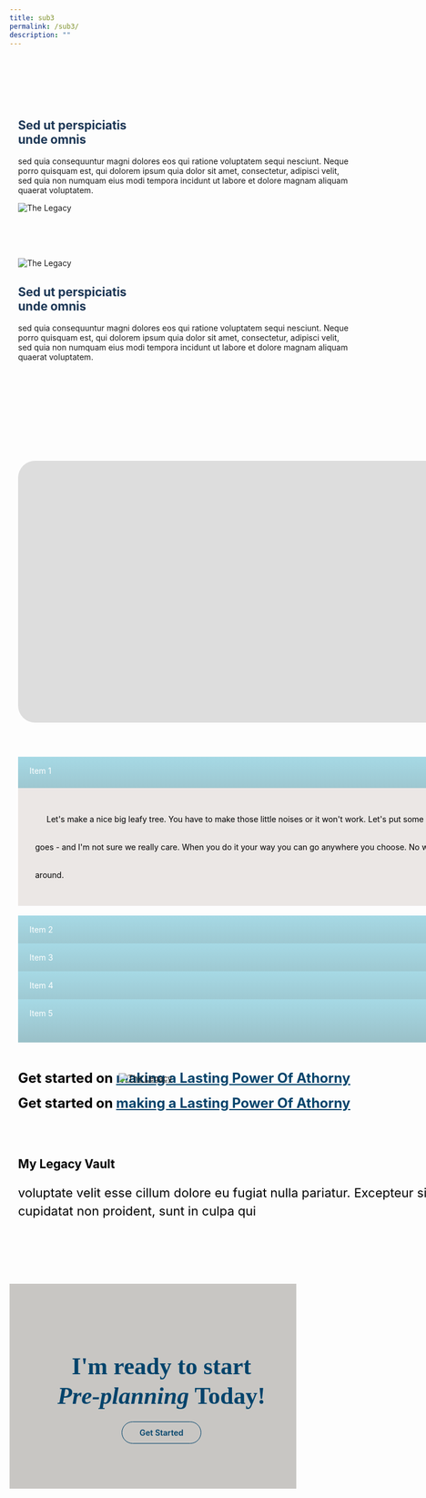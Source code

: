 ```yaml
---
title: sub3
permalink: /sub3/
description: ""
---
```

<style>
.container{
	width: 1170px;
margin: 0 auto;
}
section.bp-section {
padding: 0;
}
.action__b h4{
color: #000;
font-size: 24px;
margin-top: 15px;
margin-bottom: 0;
}
.action__b h4 a{
color: #01436b;
} 
section.bp-section .bp-container {
padding-bottom: 0!important;
}
.m-b-80{
margin-bottom: 80px;
}
container-fluid{
width: 100%;
}
section.bp-section.is-small.bp-section-pagetitle {
display: none;
}
a.p-button.btn {
    border-color: #01436b;
    background-color: transparent;
    border-radius: 30px;
    color: #01436b;
    margin-top: 30px;
    font-weight: 600;
    text-decoration: none;
    border: 1px solid #01436b;
    padding: 10px 30px;
}
.action_3 h2, .action_3 h2 i {
    line-height: 52px;
    font-size: 42px;
    font-family: 'Playfair Display';
    color: #01436b;
    margin-bottom: 30px;
}
section.bp-section .bp-container {
    width: 100%!important;
    max-width: 100%!important;
    padding-top: 0!important;
}
.col.is-8.is-offset-2.print-content {
    margin-left: 0;
    width: 100%;
}
.col-3 {
    width: 25%;
    PADDING: 0 15px;
}
.col-8 {
    width: 75%;
    PADDING: 0 15px;
}
.col-4 {
    width: 33.33%;
    PADDING: 0 15px;
}
.col-6 {
    width: 50%;
    PADDING: 0 15px;
}
.col-12 {
    width: 100%;
    PADDING: 0 15px;
}
.p-t-80 {
	padding-top: 80px;
}
.p-b-80{
	padding-bottom: 80px;
}
.u-align--center{
	text-align:center;
}
	.about_bb .inner {
    padding: 30px;
    background-color: #EBE7E5;
    border-radius: 25px;
}
	
	.about_bb h4 {
    color: #1A3554;
    font-weight: bold;
    margin-bottom: 0;
}
	.about_bb p {
    margin-top: 10px;
}.about_a_b h2 {
    color: #1A3554;
}
	.heading h3 {
    margin-bottom: 30px;
    color: #000;
}
	.m-b-30{
	margin-bottom: 30px;
	}
	.p-t-40{
	padding-top:40px;
	}
	.action_3 {
    background-color: #C8C6C3;
}
	.accordion ul {
  list-style: none;
  padding: 0;
}
.accordion ul .inner {
    overflow: hidden;
    display: none;
    color: #000;
    padding: 30px;
    margin-top: 0;
    background-color: #EBE7E5;
    margin-top: 6px;
}
.accordion ul li {
  margin: 0;
}
.action__4 h2{
		color: #000;
	}
	.action__4 p{
		color: #000;
		font-size: 22px;
	line-height: 32px;
	}
	.accordion ul {
    margin: 0;
}
	.accordion .toggle{
	display:none;
	}
	ul.accordion input.toggle:checked + p {
    display: block;
}
.accordion ul li label {
    position: relative;
    color: #fff;
    display: inline-block;
    width: 100%;
    line-height: 49px;
    text-indent: 20px;
}
	.accordion ul li label::before {
    width: 100%;
    background-image: linear-gradient(#a6d9e5, #9ac0c8);
    display: block;
    color: #fefefe;
    padding: 0.75em;
    border-radius: 0.15em;
    transition: background 0.3s ease;
    margin-bottom: 0;
    border-radius: 0;
    content: "";
    position: absolute;
    left: 0;
    right: 0;
    top: 0;
    height: 55px;
    z-index: -1;
}
	a.play_btn {
    position: absolute;
    left: 0;
    right: 0;
    top: 50%;
    z-index: 99999;
    width: 120px;
    height: 120px;
    margin: 0 auto;
    margin-top: -60px;
}
.about_a_b {
    display: flex;
    align-items: center;
}	
	@media(max-width: 767px){
.container {
    width: 100%;
    padding: 0 15px;
}
			.col-3 {
    width: 100%;
}
		.col-8 {
    width: 100%;
}
	.col-4 {
    width: 100%;
}
		.col-6 {
    width: 100%;
}
		.col-12 {
    width: 100%;
}
	.action_3 {
    background-color: #C7C6C2;
}
	}
	</style>
<section class="about_ac">
    <div class="container">
      <div class="row p-t-80 p-b-80">
        <div class="col-6 about_a_b">
					<div class="inner">
					<h2>Sed ut perspiciatis<br> unde omnis</h2>
					<p>sed quia consequuntur magni dolores eos qui ratione voluptatem sequi nesciunt. Neque porro quisquam est, qui dolorem ipsum quia dolor sit amet, consectetur, adipisci velit, sed quia non numquam eius modi tempora incidunt ut labore et dolore magnam aliquam quaerat voluptatem.</p>
					</div>
        </div>
				<div class="col-6 about_a_b">
					<img alt="The Legacy" src="https://i.imgur.com/IpWeEUv.png">
        </div>
      </div>
			<div class="row p-b-80">
        <div class="col-6 about_a_b">
					<img alt="The Legacy" src="https://i.imgur.com/IpWeEUv.png">
        </div>
				<div class="col-6 about_a_b">
					<div class="inner">
					<h2>Sed ut perspiciatis<br> unde omnis</h2>
					<p>sed quia consequuntur magni dolores eos qui ratione voluptatem sequi nesciunt. Neque porro quisquam est, qui dolorem ipsum quia dolor sit amet, consectetur, adipisci velit, sed quia non numquam eius modi tempora incidunt ut labore et dolore magnam aliquam quaerat voluptatem.</p>
					</div>
        </div>
      </div>
    </div>
  </section>
	
<section class="accordion p-t-80">
	<div class="container">
			<div class="row">
			<div style="margin-bottom: 60px;" class="video_acc col-12">
				<div style="height: 460px; background-color:#ddd; border-radius:30px" class="inner">
				<a class="play_btn" href="#"><img alt="The Legacy" src="https://i.imgur.com/gm1Wmuu.png"></a>
				</div>
			</div>
			</div>
			<div>
				<div class="row">
				<div class="col-12 accordion_b">
				<ul class="accordion">
						<li>
							<label for="accordion_1">
								<input checked="" class="toggle" id="accordion_1" name="accordion" type="radio">Item 1
							<p class="inner">
								Let's make a nice big leafy tree. You have to make those little noises or it won't work. Let's put some happy little clouds in our world. We don't really know where this goes - and I'm not sure we really care. When you do it your way you can go anywhere you choose. No worries. No cares. Just float and wait for the wind to blow you around.
							</p>
							</label>
						</li>
						<li>
							<label for="accordion_2">
								<input class="toggle" id="accordion_2" name="accordion" type="radio">Item 2
							<p class="inner">
								Let's make a nice big leafy tree. You have to make those little noises or it won't work. Let's put some happy little clouds in our world. We don't really know where this goes - and I'm not sure we really care. When you do it your way you can go anywhere you choose. No worries. No cares. Just float and wait for the wind to blow you around.
							</p>
							</label>
						</li>
						<li>
							<label for="accordion_3">
								<input class="toggle" id="accordion_3" name="accordion" type="radio">Item 3
							<p class="inner">
								Let's make a nice big leafy tree. You have to make those little noises or it won't work. Let's put some happy little clouds in our world. We don't really know where this goes - and I'm not sure we really care. When you do it your way you can go anywhere you choose. No worries. No cares. Just float and wait for the wind to blow you around.
							</p>
							</label>
						</li>
						<li>
							<label for="accordion_4">
								<input class="toggle" id="accordion_4" name="accordion" type="radio">Item 4
							<p class="inner">
								Let's make a nice big leafy tree. You have to make those little noises or it won't work. Let's put some happy little clouds in our world. We don't really know where this goes - and I'm not sure we really care. When you do it your way you can go anywhere you choose. No worries. No cares. Just float and wait for the wind to blow you around.
							</p>
							</label>
						</li>
					<li>
							<label for="accordion_5">
								<input class="toggle" id="accordion_5" name="accordion" type="radio">Item 5
							<p class="inner">
								Let's make a nice big leafy tree. You have to make those little noises or it won't work. Let's put some happy little clouds in our world. We don't really know where this goes - and I'm not sure we really care. When you do it your way you can go anywhere you choose. No worries. No cares. Just float and wait for the wind to blow you around.
							</p>
							</label>
						</li>
					</ul>
			</div>
	</div>
</div>
</div></section>

<section class="action__4">
	<div class="container" style="padding-top: 60px; padding-bottom: 90px">
		<div class="row">
			<div class="col-12 action__b m-b-80">
				<h4>Get started on <a href="#">making a Lasting Power Of Athorny</a></h4>
				<h4>Get started on <a href="#">making a Lasting Power Of Athorny</a></h4>
				<h4></h4>
			</div>
		</div>
		<div class="row">
			<div class="col-12">
				<div class="inner">
				<h2>My Legacy Vault</h2>
				<p>voluptate velit esse cillum dolore eu fugiat nulla pariatur. Excepteur sint occaecat<br> cupidatat non proident, sunt in culpa qui</p>
				</div>
			</div>
		</div>
	</div>
</section>
<section class="action__" style="width:100%">
	<div class="container-fluid action_3" style="padding-top: 60px; padding-bottom: 90px">
		<div class="row">
			<div class="col-12 action3_b u-align--center">
				<h2>I'm ready to start <br><strong><i>Pre-planning</i></strong> Today!</h2>
				<a href="#" class="btn p-button">Get Started</a>
			</div>
		</div>
	</div>
</section>